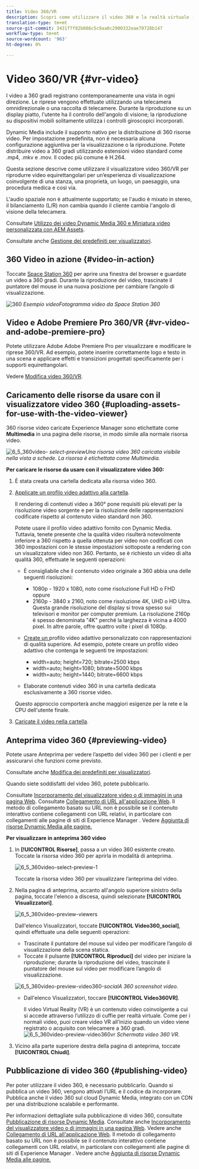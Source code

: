 ```yaml
---
title: Video 360/VR
description: Scopri come utilizzare il video 360 e la realtà virtuale (VR) in Dynamic Media.
translation-type: tm+mt
source-git-commit: 3431f7f82b086c5c9aa0c2900332eae70728b147
workflow-type: tm+mt
source-wordcount: '963'
ht-degree: 0%

---
```



# Video 360/VR {#vr-video}

I video a 360 gradi registrano contemporaneamente una vista in ogni direzione. Le riprese vengono effettuate utilizzando una telecamera omnidirezionale o una raccolta di telecamere. Durante la riproduzione su un display piatto, l&#39;utente ha il controllo dell&#39;angolo di visione; la riproduzione su dispositivi mobili solitamente utilizza i controlli giroscopici incorporati.

Dynamic Media include il supporto nativo per la distribuzione di 360 risorse video. Per impostazione predefinita, non è necessaria alcuna configurazione aggiuntiva per la visualizzazione o la riproduzione. Potete distribuire video a 360 gradi utilizzando estensioni video standard come .mp4, .mkv e .mov. Il codec più comune è H.264.

Questa sezione descrive come utilizzare il visualizzatore video 360/VR per riprodurre video equirettangolari per un’esperienza di visualizzazione coinvolgente di una stanza, una proprietà, un luogo, un paesaggio, una procedura medica e così via.

L&#39;audio spaziale non è attualmente supportato; se l&#39;audio è mixato in stereo, il bilanciamento (L/R) non cambia quando il cliente cambia l&#39;angolo di visione della telecamera.

Consultate [Utilizzo dei video Dynamic Media 360 e Miniatura video personalizzata con  AEM Assets](https://experienceleague.adobe.com/docs/experience-manager-learn/assets/dynamic-media/dynamic-media-360-video-custom-thumbnail-feature-video-use.html#dynamic-media).

Consultate anche [Gestione dei predefiniti per visualizzatori](/help/assets/dynamic-media/managing-viewer-presets.md).

## 360 Video in azione {#video-in-action}

Toccate [Space Station 360](http://mobiletest.scene7.com/s7viewers/html5/Video360Viewer.html?asset=Viewers/space_station_360-AVS) per aprire una finestra del browser e guardate un video a 360 gradi. Durante la riproduzione del video, trascinate il puntatore del mouse in una nuova posizione per cambiare l’angolo di visualizzazione.

![360 ](assets/6_5_360videoiss_simplified.png)
*Esempio videoFotogramma video da Space Station 360*

## Video e Adobe Premiere Pro 360/VR {#vr-video-and-adobe-premiere-pro}

Potete utilizzare  Adobe Adobe Premiere Pro per visualizzare e modificare le riprese 360/VR. Ad esempio, potete inserire correttamente logo e testo in una scena e applicare effetti e transizioni progettati specificamente per i supporti equirettangolari.

Vedere [Modifica video 360/VR](https://helpx.adobe.com/premiere-pro/how-to/edit-360-vr-video.html).

## Caricamento delle risorse da usare con il visualizzatore video 360 {#uploading-assets-for-use-with-the-video-viewer}

360 risorse video caricate  Experience Manager sono etichettate come **Multimedia** in una pagina delle risorse, in modo simile alla normale risorsa video.

![6_5_360video-](assets/6_5_360video-selecttopreview.png)
*select-previewUna risorsa video 360 caricata visibile nella vista a schede. La risorsa è etichettata come Multimedia.*

**Per caricare le risorse da usare con il visualizzatore video 360:**

1. È stata creata una cartella dedicata alla risorsa video 360.
1. [Applicate un profilo video adattivo alla cartella](/help/assets/dynamic-media/video-profiles.md#applying-a-video-profile-to-folders).

   Il rendering di contenuti video a 360° pone requisiti più elevati per la risoluzione video sorgente e per la risoluzione delle rappresentazioni codificate rispetto al contenuto video standard non 360.

   Potete usare il profilo video adattivo fornito con Dynamic Media. Tuttavia, tenete presente che la qualità video risulterà notevolmente inferiore a 360 rispetto a quella ottenuta per video non codificati con 360 impostazioni con le stesse impostazioni sottoposte a rendering con un visualizzatore video non 360. Pertanto, se è richiesto un video di alta qualità 360, effettuate le seguenti operazioni:

   * È consigliabile che il contenuto video originale a 360 abbia una delle seguenti risoluzioni:

      * 1080p - 1920 x 1080, noto come risoluzione Full HD o FHD oppure
      * 2160p - 3840 x 2160, noto come risoluzione 4K, UHD o HD Ultra. Questa grande risoluzione del display si trova spesso sui televisori e monitor per computer premium. La risoluzione 2160p è spesso denominata &quot;4K&quot; perché la larghezza è vicina a 4000 pixel. In altre parole, offre quattro volte i pixel di 1080p.
   * [Create un ](/help/assets/dynamic-media/video-profiles.md#creating-a-video-encoding-profile-for-adaptive-streaming) profilo video adattivo personalizzato con rappresentazioni di qualità superiore. Ad esempio, potete creare un profilo video adattivo che contenga le seguenti tre impostazioni:

      * width=auto; height=720; bitrate=2500 kbps
      * width=auto; height=1080; bitrate=5000 kbps
      * width=auto; height=1440; bitrate=6600 kbps
   * Elaborate contenuti video 360 in una cartella dedicata esclusivamente a 360 risorse video.

   Questo approccio comporterà anche maggiori esigenze per la rete e la CPU dell&#39;utente finale.

1. [Caricate il video nella cartella](/help/assets/manage-video-assets.md#upload-and-preview-video-assets).

<!--

## Overriding the default aspect ratio of 360 videos  {#overriding-the-default-aspect-ratio-of-videos}

For an uploaded asset to qualify as a 360 video that you intend to use with the 360 Video viewer, the asset must have an aspect ratio of 2.

By default, AEM detects video as "360" if its aspect ratio (width/height) is 2.0. If you are an Administrator, you can override the default aspect ratio setting of 2 by setting the optional `s7video360AR` property in CRXDE Lite at the following:

* `/conf/global/settings/cloudconfigs/dmscene7/jcr:content`

  * **Property type**: Double
  * **Value**: floating-point aspect ratio, default 2.0.

After you set this property, it takes effect immediately on both existing videos and newly uploaded videos.

The aspect ratio applies to 360 video assets for the asset details page and the [Video 360 Media WCM component](/help/assets/dynamic-media/adding-dynamic-media-assets-to-pages.md#dynamic-media-components).

Start by uploading 360 Videos.

-->

## Anteprima video 360 {#previewing-video}

Potete usare Anteprima per vedere l’aspetto del video 360 per i clienti e per assicurarvi che funzioni come previsto.

Consultate anche [Modifica dei predefiniti per visualizzatori](/help/assets/dynamic-media/managing-viewer-presets.md#editing-viewer-presets).

Quando siete soddisfatti del video 360, potete pubblicarlo.

Consultate [Incorporamento del visualizzatore video o di immagini in una pagina Web](/help/assets/dynamic-media/embed-code.md).
Consultate [Collegamento di URL all&#39;applicazione Web](/help/assets/dynamic-media/linking-urls-to-yourwebapplication.md). Il metodo di collegamento basato su URL non è possibile se il contenuto interattivo contiene collegamenti con URL relativi, in particolare con collegamenti alle pagine di siti di Experience Manager .
Vedere [Aggiunta di risorse Dynamic Media alle pagine.](/help/assets/dynamic-media/adding-dynamic-media-assets-to-pages.md)

**Per visualizzare in anteprima 360 video**

1. In **[!UICONTROL Risorse]**, passa a un video 360 esistente creato. Toccate la risorsa video 360 per aprirla in modalità di anteprima.

   ![6_5_360video-select-preview-1](assets/6_5_360video-selecttopreview-1.png)

   Toccate la risorsa video 360 per visualizzare l’anteprima del video.

1. Nella pagina di anteprima, accanto all&#39;angolo superiore sinistro della pagina, toccate l&#39;elenco a discesa, quindi selezionate **[!UICONTROL Visualizzatori]**.

   ![6_5_360video-preview-viewers](assets/6_5_360video-preview-viewers.png)

   Dall&#39;elenco Visualizzatori, toccate **[!UICONTROL Video360_social]**, quindi effettuate una delle seguenti operazioni:

   * Trascinate il puntatore del mouse sul video per modificare l’angolo di visualizzazione della scena statica.
   * Toccate il pulsante **[!UICONTROL Riproduci]** del video per iniziare la riproduzione; durante la riproduzione del video, trascinate il puntatore del mouse sul video per modificare l’angolo di visualizzazione.

   ![6_5_360video-preview-video360-](assets/6_5_360video-preview-video360-social.png)*socialA 360 screenshot video.*

   * Dall&#39;elenco Visualizzatori, toccare **[!UICONTROL Video360VR]**.

      Il video Virtual Reality (VR) è un contenuto video coinvolgente a cui si accede attraverso l’utilizzo di cuffie per realtà virtuale. Come per i normali video, puoi creare video VR all’inizio quando un video viene registrato o acquisito con telecamere a 360 gradi.
   ![6_5_360video-preview-video360vr](assets/6_5_360video-preview-video360vr.png)
   *Schermata video 360 VR.*

1. Vicino alla parte superiore destra della pagina di anteprima, toccate **[!UICONTROL Chiudi]**.

## Pubblicazione di video 360 {#publishing-video}

Per poter utilizzare il video 360, è necessario pubblicarlo. Quando si pubblica un video 360, vengono attivati l’URL e il codice da incorporare. Pubblica anche il video 360 sul cloud Dynamic Media, integrato con un CDN per una distribuzione scalabile e performante.

Per informazioni dettagliate sulla pubblicazione di video 360, consultate [Pubblicazione di risorse Dynamic Media](/help/assets/dynamic-media/publishing-dynamicmedia-assets.md).
Consultate anche [Incorporamento del visualizzatore video o di immagini in una pagina Web](/help/assets/dynamic-media/embed-code.md).
Vedere anche [Collegamento di URL all&#39;applicazione Web](/help/assets/dynamic-media/linking-urls-to-yourwebapplication.md). Il metodo di collegamento basato su URL non è possibile se il contenuto interattivo contiene collegamenti con URL relativi, in particolare con collegamenti alle pagine di siti di Experience Manager .
Vedere anche [Aggiunta di risorse Dynamic Media alle pagine.](/help/assets/dynamic-media/adding-dynamic-media-assets-to-pages.md)
